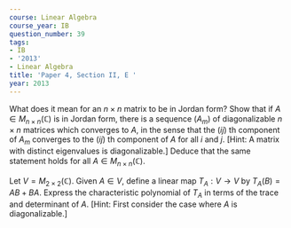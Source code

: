 ```yaml
---
course: Linear Algebra
course_year: IB
question_number: 39
tags:
- IB
- '2013'
- Linear Algebra
title: 'Paper 4, Section II, E '
year: 2013
---
```




What does it mean for an $n \times n$ matrix to be in Jordan form? Show that if $A \in M_{n \times n}(\mathbb{C})$ is in Jordan form, there is a sequence $\left(A_{m}\right)$ of diagonalizable $n \times n$ matrices which converges to $A$, in the sense that the $(i j)$ th component of $A_{m}$ converges to the $(i j)$ th component of $A$ for all $i$ and $j$. [Hint: A matrix with distinct eigenvalues is diagonalizable.] Deduce that the same statement holds for all $A \in M_{n \times n}(\mathbb{C})$.

Let $V=M_{2 \times 2}(\mathbb{C})$. Given $A \in V$, define a linear map $T_{A}: V \rightarrow V$ by $T_{A}(B)=A B+B A$. Express the characteristic polynomial of $T_{A}$ in terms of the trace and determinant of $A$. [Hint: First consider the case where $A$ is diagonalizable.]